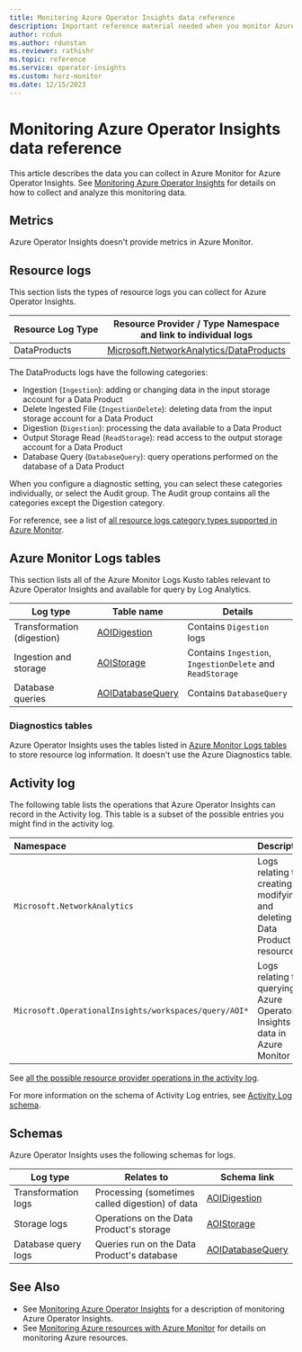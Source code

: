 ```yaml
---
title: Monitoring Azure Operator Insights data reference
description: Important reference material needed when you monitor Azure Operator Insights 
author: rcdun
ms.author: rdunstan
ms.reviewer: rathishr
ms.topic: reference
ms.service: operator-insights
ms.custom: horz-monitor
ms.date: 12/15/2023
---
```

<!-- VERSION 2.3
Template for monitoring data reference article for Azure services. This article is support for the main "Monitoring Azure Operator Insights" article for the service. -->

# Monitoring Azure Operator Insights data reference

This article describes the data you can collect in Azure Monitor for Azure Operator Insights. See [Monitoring Azure Operator Insights](monitor-operator-insights.md) for details on how to collect and analyze this monitoring data.

## Metrics

Azure Operator Insights doesn't provide metrics in Azure Monitor.

## Resource logs

This section lists the types of resource logs you can collect for Azure Operator Insights.

|Resource Log Type | Resource Provider / Type Namespace<br/> and link to individual logs |
|-------|-----|
| DataProducts| [Microsoft.NetworkAnalytics/DataProducts](/azure/azure-monitor/reference/supported-logs/microsoft-networkanalytics-dataproducts-logs) |

The DataProducts logs have the following categories:

- Ingestion (`Ingestion`): adding or changing data in the input storage account for a Data Product
- Delete Ingested File (`IngestionDelete`): deleting data from the input storage account for a Data Product
- Digestion (`Digestion`): processing the data available to a Data Product
- Output Storage Read (`ReadStorage`): read access to the output storage account for a Data Product
- Database Query (`DatabaseQuery`): query operations performed on the database of a Data Product

When you configure a diagnostic setting, you can select these categories individually, or select the Audit group. The Audit group contains all the categories except the Digestion category.

For reference, see a list of [all resource logs category types supported in Azure Monitor](/azure/azure-monitor/platform/resource-logs-schema).

## Azure Monitor Logs tables

This section lists all of the Azure Monitor Logs Kusto tables relevant to Azure Operator Insights and available for query by Log Analytics.

|Log type|Table name|Details|
|--------|----------|-------|
|Transformation (digestion)|[AOIDigestion](/azure/azure-monitor/reference/tables/aoidigestion)| Contains `Digestion` logs|
|Ingestion and storage |[AOIStorage](/azure/azure-monitor/reference/tables/aoistorage)| Contains `Ingestion`, `IngestionDelete` and `ReadStorage` |
|Database queries|[AOIDatabaseQuery](/azure/azure-monitor/reference/tables/aoidatabasequery)| Contains `DatabaseQuery` |


### Diagnostics tables

Azure Operator Insights uses the tables listed in [Azure Monitor Logs tables](#azure-monitor-logs-tables) to store resource log information. It doesn't use the Azure Diagnostics table.

## Activity log

The following table lists the operations that Azure Operator Insights can record in the Activity log. This table is a subset of the possible entries you might find in the activity log.

| Namespace | Description |
|:---|:---|
|`Microsoft.NetworkAnalytics`|Logs relating to creating, modifying and deleting Data Product resources|
|`Microsoft.OperationalInsights/workspaces/query/AOI*`|Logs relating to querying Azure Operator Insights data in Azure Monitor|

See [all the possible resource provider operations in the activity log](/azure/role-based-access-control/resource-provider-operations).  

For more information on the schema of Activity Log entries, see [Activity  Log schema](/azure/azure-monitor/essentials/activity-log-schema). 

## Schemas

Azure Operator Insights uses the following schemas for logs.

|Log type|Relates to|Schema link|
|--------|----------|-----------|
|Transformation logs|Processing (sometimes called digestion) of data|[AOIDigestion](/azure/azure-monitor/reference/tables/aoidigestion)|
|Storage logs|Operations on the Data Product's storage|[AOIStorage](/azure/azure-monitor/reference/tables/aoistorage)|
|Database query logs|Queries run on the Data Product's database|[AOIDatabaseQuery](/azure/azure-monitor/reference/tables/aoidatabasequery)|

## See Also

- See [Monitoring Azure Operator Insights](monitor-operator-insights.md) for a description of monitoring Azure Operator Insights.
- See [Monitoring Azure resources with Azure Monitor](/azure/azure-monitor/essentials/monitor-azure-resource) for details on monitoring Azure resources.